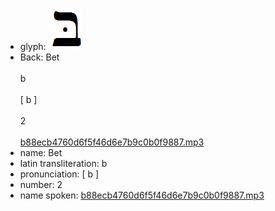 - glyph: ![764203a95cfbd03c7215f2e56286a07e.png](13.png)
- Back: Bet<br /><br />b<br /><br />[ b ]<br /><br />2<br /><br />[b88ecb4760d6f5f46d6e7b9c0b0f9887.mp3](31.mp3)
- name: Bet<br />
- latin transliteration: b<br />
- pronunciation: [ b ]<br />
- number: 2<br />
- name spoken: [b88ecb4760d6f5f46d6e7b9c0b0f9887.mp3](31.mp3)